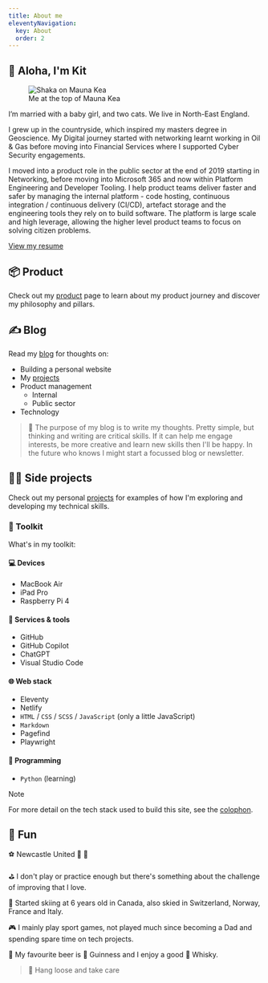 ```yaml
---
title: About me
eleventyNavigation:
  key: About
  order: 2
---
```

## :wave: Aloha, I'm Kit

<figure>
  <img src="/assets/images/me.webp" alt="Shaka on Mauna Kea" eleventy:widths="800">
  <figcaption>Me at the top of Mauna Kea</figcaption>
</figure>

I’m married with a baby girl, and two cats. We live in North-East England.

I grew up in the countryside, which inspired my masters degree in Geoscience. My Digital journey started with networking learnt working in Oil & Gas before moving into Financial Services where I supported Cyber Security engagements.

I moved into a product role in the public sector at the end of 2019 starting in Networking, before moving into Microsoft 365 and now within Platform Engineering and Developer Tooling. I help product teams deliver faster and safer by managing the internal platform - code hosting, continuous integration / continuous delivery (CI/CD), artefact storage and the engineering tools they rely on to build software. The platform is large scale and high leverage, allowing the higher level product teams to focus on solving citizen problems.

<a href="/resume" role="button" class="outline">View my resume</a>

## :package: Product

Check out my [product](/product) page to learn about my product journey and discover my philosophy and pillars.

## :writing_hand: Blog

Read my [blog](/blog) for thoughts on:

- Building a personal website
- My [projects](/projects)
- Product management
  - Internal
  - Public sector
- Technology

> :thinking: The purpose of my blog is to write my thoughts. Pretty simple, but thinking and writing are critical skills. If it can help me engage interests, be more creative and learn new skills then I'll be happy. In the future who knows I might start a focussed blog or newsletter.

## :man_technologist: Side projects

Check out my personal [projects](/side-projects) for examples of how I'm exploring and developing my technical skills.

### :toolbox: Toolkit

What's in my toolkit:

#### :computer: Devices

- MacBook Air
- iPad Pro
- Raspberry Pi 4

#### :brain: Services & tools

- GitHub
- GitHub Copilot
- ChatGPT
- Visual Studio Code

#### :globe_with_meridians: Web stack

- Eleventy
- Netlify
- `HTML` / `CSS` / `SCSS` / `JavaScript` (only a little JavaScript)
- `Markdown`
- Pagefind
- Playwright

#### :snake: Programming

- `Python` (learning)

> [!Note]
For more detail on the tech stack used to build this site, see the [colophon](/kits-dna/#colophon).

## :mirror_ball: Fun

:soccer: Newcastle United :black_heart: :white_heart:

:golf: I don't play or practice enough but there's something about the challenge of improving that I love.

:ski: Started skiing at 6 years old in Canada, also skied in Switzerland, Norway, France and Italy.

:video_game: I mainly play sport games, not played much since becoming a Dad and spending spare time on tech projects.

:beers: My favourite beer is 🪉 Guinness and I enjoy a good :tumbler_glass: Whisky.

> :call_me_hand: Hang loose and take care
